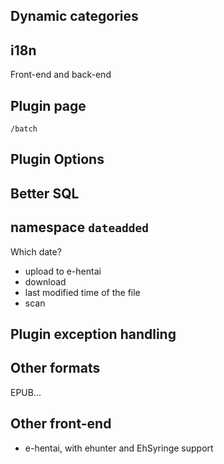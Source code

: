 ## Dynamic categories

## i18n
Front-end and back-end

## Plugin page
`/batch`

## Plugin Options

## Better SQL

## namespace `dateadded`
Which date?
- upload to e-hentai
- download
- last modified time of the file
- scan

## Plugin exception handling

## Other formats
EPUB...

## Other front-end
- e-hentai, with ehunter and EhSyringe support
